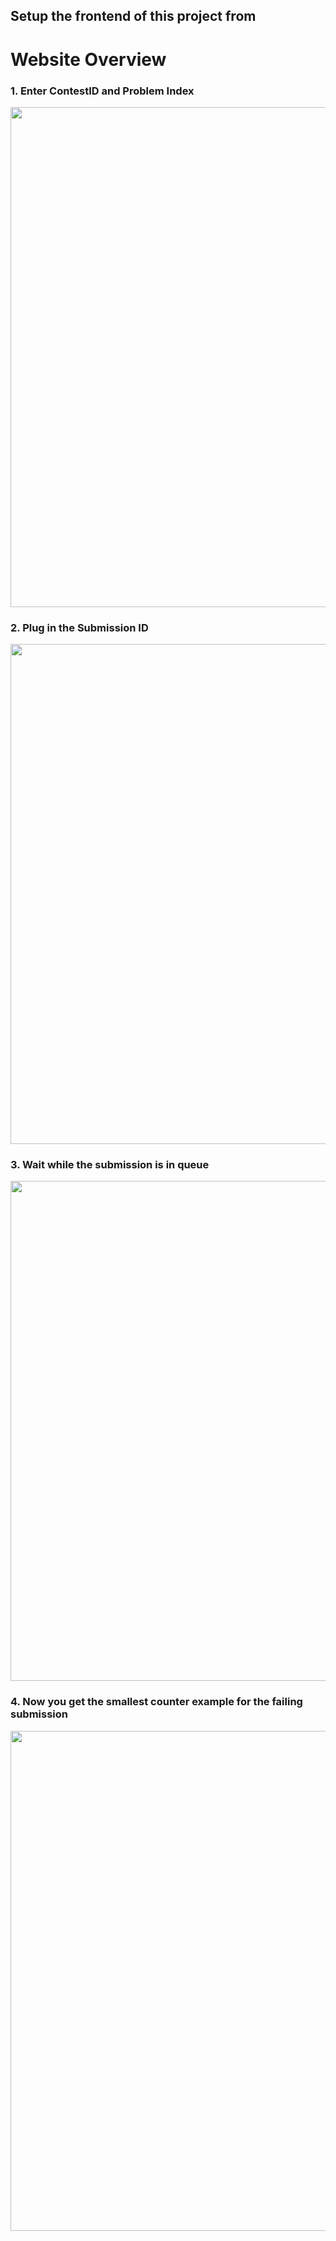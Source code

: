 ## Setup the frontend of this project from

# Website Overview
### 1. Enter ContestID and Problem Index
<img src="https://res.cloudinary.com/dolv3aywb/image/upload/v1672600184/CF%20Stress/home_page_itkpzw.png" width="800px">

### 2. Plug in the Submission ID
<img src="https://res.cloudinary.com/dolv3aywb/image/upload/v1672600259/CF%20Stress/test_mrjdcy.png" width="800px">

### 3. Wait while the submission is in queue
<img src="https://res.cloudinary.com/dolv3aywb/image/upload/v1672600217/CF%20Stress/submission_queue_q3a6du.png" width="800px">

### 4. Now you get the smallest counter example for the failing submission
<img src="https://res.cloudinary.com/dolv3aywb/image/upload/v1672600309/CF%20Stress/testcase_ysoxbr.png" width="800px">
